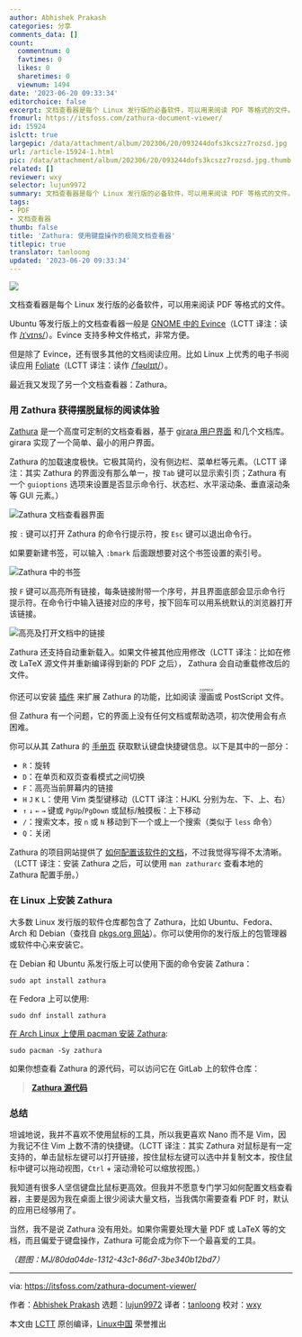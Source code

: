 ```yaml
---
author: Abhishek Prakash
categories: 分享
comments_data: []
count:
  commentnum: 0
  favtimes: 0
  likes: 0
  sharetimes: 0
  viewnum: 1494
date: '2023-06-20 09:33:34'
editorchoice: false
excerpt: 文档查看器是每个 Linux 发行版的必备软件，可以用来阅读 PDF 等格式的文件。
fromurl: https://itsfoss.com/zathura-document-viewer/
id: 15924
islctt: true
largepic: /data/attachment/album/202306/20/093244dofs3kcszz7rozsd.jpg
url: /article-15924-1.html
pic: /data/attachment/album/202306/20/093244dofs3kcszz7rozsd.jpg.thumb.jpg
related: []
reviewer: wxy
selector: lujun9972
summary: 文档查看器是每个 Linux 发行版的必备软件，可以用来阅读 PDF 等格式的文件。
tags:
- PDF
- 文档查看器
thumb: false
title: 'Zathura: 使用键盘操作的极简文档查看器'
titlepic: true
translator: tanloong
updated: '2023-06-20 09:33:34'
---
```


![](/data/attachment/album/202306/20/093244dofs3kcszz7rozsd.jpg)


文档查看器是每个 Linux 发行版的必备软件，可以用来阅读 PDF 等格式的文件。


Ubuntu 等发行版上的文档查看器一般是 [GNOME 中的 Evince](https://wiki.gnome.org/Apps/Evince)（LCTT 译注：读作 [/ɪˈvɪns/](https://en.wiktionary.org/wiki/evince)）。Evince 支持多种文件格式，非常方便。


但是除了 Evince，还有很多其他的文档阅读应用。比如 Linux 上优秀的电子书阅读应用 [Foliate](https://itsfoss.com/foliate-ebook-viewer/)（LCTT 译注：读作 [/ˈfəʊlɪɪt/](https://en.wiktionary.org/wiki/foliate)）。


最近我又发现了另一个文档查看器：Zathura。


### 用 Zathura 获得摆脱鼠标的阅读体验


[Zathura](https://pwmt.org/projects/zathura/) 是一个高度可定制的文档查看器，基于 [girara 用户界面](https://git.pwmt.org/pwmt/girara) 和几个文档库。girara 实现了一个简单、最小的用户界面。


Zathura 的加载速度极快。它极其简约，没有侧边栏、菜单栏等元素。（LCTT 译注：其实 Zathura 的界面没有那么单一，按 `Tab` 键可以显示索引页；Zathura 有一个 `guioptions` 选项来设置是否显示命令行、状态栏、水平滚动条、垂直滚动条等 GUI 元素。）


![Zathura 文档查看器界面](/data/attachment/album/202306/20/093335pjaqpbll4v44opo4.png)


按 `:` 键可以打开 Zathura 的命令行提示符，按 `Esc` 键可以退出命令行。


如果要新建书签，可以输入 `:bmark` 后面跟想要对这个书签设置的索引号。


![Zathura 中的书签](/data/attachment/album/202306/20/093335i5ua85bzuzbczo05.png)


按 `F` 键可以高亮所有链接，每条链接附带一个序号，并且界面底部会显示命令行提示符。在命令行中输入链接对应的序号，按下回车可以用系统默认的浏览器打开该链接。


![高亮及打开文档中的链接](/data/attachment/album/202306/20/093336tlryn0q0i7o55o54.png)


Zathura 还支持自动重新载入。如果文件被其他应用修改（LCTT 译注：比如在修改 LaTeX 源文件并重新编译得到新的 PDF 之后）， Zathura 会自动重载修改后的文件。


你还可以安装 [插件](https://pwmt.org/projects/zathura/plugins/) 来扩展 Zathura 的功能，比如阅读 <ruby> 漫画 <rt>  comics </rt></ruby> 或 PostScript 文件。


但 Zathura 有一个问题，它的界面上没有任何文档或帮助选项，初次使用会有点困难。


你可以从其 Zathura 的 [手册页](https://itsfoss.com/linux-man-page-guide/) 获取默认键盘快捷键信息。以下是其中的一部分：


* `R`：旋转
* `D`：在单页和双页查看模式之间切换
* `F`：高亮当前屏幕内的链接
* `H` `J` `K` `L`：使用 Vim 类型键移动（LCTT 译注：HJKL 分别为左、下、上、右）
* `↑` `↓` `←` `→` 键或 `PgUp`/`PgDown` 或鼠标/触摸板：上下移动
* `/`：搜索文本，按 `n` 或 `N` 移动到下一个或上一个搜索（类似于 `less` 命令）
* `Q`：关闭


Zathura 的项目网站提供了 [如何配置该软件的文档](https://pwmt.org/projects/zathura/documentation/)，不过我觉得写得不太清晰。（LCTT 译注：安装 Zathura 之后，可以使用 `man zathurarc` 查看本地的 Zathura 配置手册。）


### 在 Linux 上安装 Zathura


大多数 Linux 发行版的软件仓库都包含了 Zathura，比如 Ubuntu、Fedora、Arch 和 Debian（查找自 [pkgs.org 网站](https://pkgs.org/)）。你可以使用你的发行版上的包管理器或软件中心来安装它。


在 Debian 和 Ubuntu 系发行版上可以使用下面的命令安装 Zathura：



```
sudo apt install zathura

```

在 Fedora 上可以使用:



```
sudo dnf install zathura

```

[在 Arch Linux 上使用 pacman 安装 Zathura](https://itsfoss.com/pacman-command/):



```
sudo pacman -Sy zathura

```

如果你想查看 Zathura 的源代码，可以访问它在 GitLab 上的软件仓库：



> 
> **[Zathura 源代码](https://git.pwmt.org/pwmt/zathura)**
> 
> 
> 


### 总结


坦诚地说，我并不喜欢不使用鼠标的工具，所以我更喜欢 Nano 而不是 Vim，因为我记不住 Vim 上数不清的快捷键。（LCTT 译注：其实 Zathura 对鼠标是有一定支持的，单击鼠标左键可以打开链接，按住鼠标左键可以选中并复制文本，按住鼠标中键可以拖动视图，`Ctrl` + 滚动滑轮可以缩放视图。）


我知道有很多人坚信键盘比鼠标更高效。但我并不愿意专门学习如何配置文档查看器，主要是因为我在桌面上很少阅读大量文档，当我偶尔需要查看 PDF 时，默认的应用已经够用了。


当然，我不是说 Zathura 没有用处。如果你需要处理大量 PDF 或 LaTeX 等的文档，而且偏爱于键盘操作，Zathura 可能会成为你下一个最喜爱的工具。


*（题图：MJ/80da04de-1312-43c1-86d7-3be340b12bd7）*




---


via: <https://itsfoss.com/zathura-document-viewer/>


作者：[Abhishek Prakash](https://itsfoss.com/author/abhishek/) 选题：[lujun9972](https://github.com/lujun9972) 译者：[tanloong](https://github.com/tanloong) 校对：[wxy](https://github.com/wxy)


本文由 [LCTT](https://github.com/LCTT/TranslateProject) 原创编译，[Linux中国](https://linux.cn/) 荣誉推出